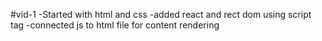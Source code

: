 #vid-1
    -Started with html and css
    -added react and rect dom using script tag
    -connected js to html file for content rendering